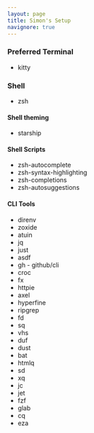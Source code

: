 ```yaml
---
layout: page
title: Simon's Setup
navignore: true
---
```


### Preferred Terminal

- kitty

### Shell

- zsh

#### Shell theming

- starship

#### Shell Scripts

- zsh-autocomplete
- zsh-syntax-highlighting
- zsh-completions
- zsh-autosuggestions

#### CLI Tools

- direnv
- zoxide
- atuin
- jq
- just
- asdf
- gh - github/cli
- croc
- fx
- httpie
- axel
- hyperfine
- ripgrep
- fd
- sq
- vhs
- duf
- dust
- bat
- htmlq
- sd
- xq
- jc
- jet
- fzf
- glab
- cq
- eza

